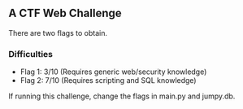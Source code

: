 ## A CTF Web Challenge


  There are two flags to obtain.

  ### Difficulties
  - Flag 1: 3/10 (Requires generic web/security knowledge)
  - Flag 2: 7/10 (Requires scripting and SQL knowledge)

  If running this challenge, change the flags in main.py and jumpy.db.
  
  

  
